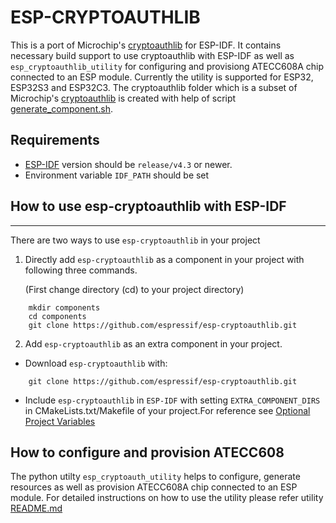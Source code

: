 # ESP-CRYPTOAUTHLIB

This is a port of Microchip's [cryptoauthlib](https://github.com/MicrochipTech/cryptoauthlib) for ESP-IDF. It contains necessary build support to use cryptoauthlib with ESP-IDF as well as `esp_cryptoauthlib_utility` for configuring and provisiong ATECC608A chip connected to an ESP module. Currently the utility is supported for ESP32, ESP32S3 and ESP32C3. The cryptoauthlib folder which is a subset of Microchip's [cryptoauthlib](https://github.com/MicrochipTech/cryptoauthlib) is created with help of script [generate_component.sh](https://github.com/espressif/esp-cryptoauthlib/blob/master/generate_component.sh).

## Requirements

* [ESP-IDF](https://github.com/espressif/esp-idf) version should be `release/v4.3` or newer.
* Environment variable `IDF_PATH` should be set

## How to use esp-cryptoauthlib with ESP-IDF
---
There are two ways to use `esp-cryptoauthlib` in your project

1) Directly add `esp-cryptoauthlib` as a component in your project with following three commands.

    (First change directory (cd) to your project directory)
```
    mkdir components
    cd components
    git clone https://github.com/espressif/esp-cryptoauthlib.git
```
2) Add `esp-cryptoauthlib` as an extra component in your project.

* Download `esp-cryptoauthlib` with:
```
    git clone https://github.com/espressif/esp-cryptoauthlib.git
```
* Include  `esp-cryptoauthlib` in `ESP-IDF` with setting `EXTRA_COMPONENT_DIRS` in CMakeLists.txt/Makefile of your project.For reference see [Optional Project Variables](https://docs.espressif.com/projects/esp-idf/en/latest/esp32/api-guides/build-system.html#optional-project-variables)

## How to configure and provision ATECC608
The python utilty `esp_cryptoauth_utility` helps to configure, generate resources as well as provision ATECC608A chip connected to an ESP module.
For detailed instructions on how to use the utility please refer utility [README.md](https://github.com/espressif/esp-cryptoauthlib/blob/master/esp_cryptoauth_utility/README.md)
